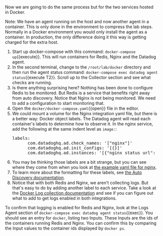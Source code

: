 Now we are going to do the same process but for the two services hosted in Docker.

Note: We have an agent running on the host and now another agent in a container. This is only done in the environment to compress the lab steps. Normally in a Docker environment you would only install the agent as a container. In production, the only difference doing it this way is getting charged for the extra host.

1. Start up docker-compose with this command: `docker-compose up`{{execute}}. This will run containers for Redis, Nginx and the Datadog agent.
2. In the second terminal, change to the `/root/lab/docker` directory and then run the agent status command: `docker-compose exec datadog agent status`{{execute T2}}. Scroll up to the Collector section and see what checks are running.
3. Is there anything surprising here? Nothing has been done to configure Redis to be monitored. But Redis is a service that benefits right away from auto discovery. Notice that Nginx is not being monitored. We need to add a configuration to start monitoring that. 
4. Open the `docker/docker-compose.yaml`{{open}} file in the editor. 
5. We could mount a volume for the Nginx integration yaml file, but there is a better way: Docker object labels. The Datadog agent will read each container's labels to determine how to observe it. In the nginx service, add the following at the same indent level as `image:`:
    <pre class="file" data-filename="docker/docker-compose.yaml" data-target="insert" data-marker="# insert labels here">
   labels:
         com.datadoghq.ad.check_names: '["nginx"]'
         com.datadoghq.ad.init_configs: '[{}]'
         com.datadoghq.ad.instances: '[{"nginx_status_url": "http://%%host%%:%%port%%/nginx_status"}]'</pre>
6. You may be thinking those labels are a bit strange, but you can see where they come from when you look at <a href="https://github.com/DataDog/integrations-core/blob/master/nginx/datadog_checks/nginx/data/conf.yaml.example" target="_datadog">the example yaml file for nginx</a>.
7. To learn more about the formatting for these labels, see <a href="https://docs.datadoghq.com/agent/docker/integrations/?tab=docker" target="_datadog">the Auto Discovery documentation</a>.
8. Notice that with both Redis and Nginx, we aren't collecting logs. But that's easy to do by adding another label to each service. Take a look at the <a href="https://docs.datadoghq.com/agent/docker/log/?tab=dockercompose" target="_datadog">Docker Log collection documentation</a> and see if you can figure out what to add to get logs enabled in both integrations.

 To confirm that logging is enabled for Redis and Nginx, look at the Logs Agent section of `docker-compose exec datadog agent status`{{exec}}. You should see an entry for `docker`, listing two Inputs. These Inputs are the ids of the containers running Redis and Nginx. You can confirm this by comparing the Input values to the container ids displayed by `docker ps`.